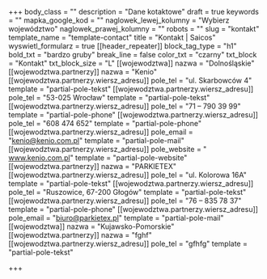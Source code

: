 +++
body_class = ""
description = "Dane kotaktowe"
draft = true
keywords = ""
mapka_google_kod = ""
naglowek_lewej_kolumny = "Wybierz województwo"
naglowek_prawej_kolumny = ""
robots = ""
slug = "kontakt"
template_name = "template-contact"
title = "Kontakt | Saicos"
wyswietl_formularz = true
[[header_repeater]]
block_tag_type = "h1"
bold_txt = "bardzo gruby"
break_line = false
color_txt = "czarny"
txt_block = "Kontakt"
txt_block_size = "L"
[[wojewodztwa]]
nazwa = "Dolnośląskie"
[[wojewodztwa.partnerzy]]
nazwa = "Kenio"
[[wojewodztwa.partnerzy.wiersz_adresu]]
pole_tel = "ul. Skarbowców 4"
template = "partial-pole-tekst"
[[wojewodztwa.partnerzy.wiersz_adresu]]
pole_tel = "53-025 Wrocław"
template = "partial-pole-tekst"
[[wojewodztwa.partnerzy.wiersz_adresu]]
pole_tel = "71 – 790 39 99"
template = "partial-pole-phone"
[[wojewodztwa.partnerzy.wiersz_adresu]]
pole_tel = "608 474 652"
template = "partial-pole-phone"
[[wojewodztwa.partnerzy.wiersz_adresu]]
pole_email = "kenio@kenio.com.pl"
template = "partial-pole-mail"
[[wojewodztwa.partnerzy.wiersz_adresu]]
pole_website = " www.kenio.com.pl"
template = "partial-pole-website"
[[wojewodztwa.partnerzy]]
nazwa = "PARKIETEX"
[[wojewodztwa.partnerzy.wiersz_adresu]]
pole_tel = "ul. Kolorowa 16A"
template = "partial-pole-tekst"
[[wojewodztwa.partnerzy.wiersz_adresu]]
pole_tel = "Ruszowice, 67-200 Głogów"
template = "partial-pole-tekst"
[[wojewodztwa.partnerzy.wiersz_adresu]]
pole_tel = "76 – 835 78 37"
template = "partial-pole-phone"
[[wojewodztwa.partnerzy.wiersz_adresu]]
pole_email = "biuro@parkietex.pl"
template = "partial-pole-mail"
[[wojewodztwa]]
nazwa = "Kujawsko-Pomorskie"
[[wojewodztwa.partnerzy]]
nazwa = "fghf"
[[wojewodztwa.partnerzy.wiersz_adresu]]
pole_tel = "gfhfg"
template = "partial-pole-tekst"

+++
